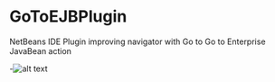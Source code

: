 GoToEJBPlugin
=============

NetBeans IDE Plugin improving navigator with Go to Go to Enterprise JavaBean action

-![alt text](http://plugins.netbeans.org/data/images/1385567166_doublescshot.png "SqlXml support")
